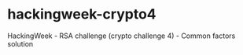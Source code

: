 hackingweek-crypto4
===================

HackingWeek - RSA challenge (crypto challenge 4) - Common factors solution
